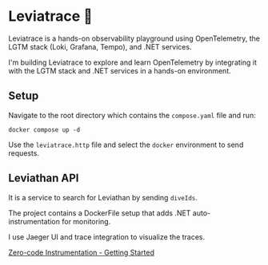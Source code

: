 # Leviatrace 🐋

Leviatrace is a hands-on observability playground using OpenTelemetry, the LGTM stack (Loki, Grafana, Tempo), and .NET
services.

I'm building Leviatrace to explore and learn OpenTelemetry by integrating it with the LGTM stack and .NET services in a
hands-on environment.

## Setup

Navigate to the root directory which contains the `compose.yaml` file and run:

```shell
docker compose up -d
```

Use the `leviatrace.http` file and select the `docker` environment to send requests.

## Leviathan API

It is a service to search for Leviathan by sending `diveIds`.

The project contains a DockerFile setup that adds .NET auto-instrumentation for monitoring.

I use Jaeger UI and trace integration to visualize the traces.

[Zero-code Instrumentation - Getting Started](https://opentelemetry.io/docs/zero-code/net/getting-started/)
